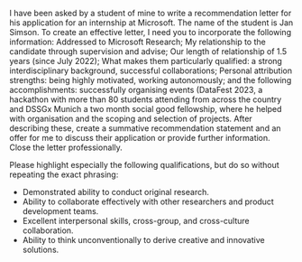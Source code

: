 
I have been asked by a student of mine to write a recommendation letter for his application for an internship at Microsoft. The name of the student is Jan Simson. To create an effective letter, I need you to incorporate the following information: Addressed to Microsoft Research; My relationship to the candidate through supervision and advise; Our length of relationship of 1.5 years (since July 2022); What makes them particularly qualified: a strong interdisciplinary background, successful collaborations; Personal attribution strengths: being highly motivated, working autonomously; and the following accomplishments: successfully organising events (DataFest 2023, a hackathon with more than 80 students attending from across the country and DSSGx Munich a two month social good fellowship, where he helped with organisation and the scoping and selection of projects. After describing these, create a summative recommendation statement and an offer for me to discuss their application or provide further information. Close the letter professionally.

Please highlight especially the following qualifications, but do so without repeating the exact phrasing:

- Demonstrated ability to conduct original research.
- Ability to collaborate effectively with other researchers and product development teams.
- Excellent interpersonal skills, cross-group, and cross-culture collaboration.
- Ability to think unconventionally to derive creative and innovative solutions.